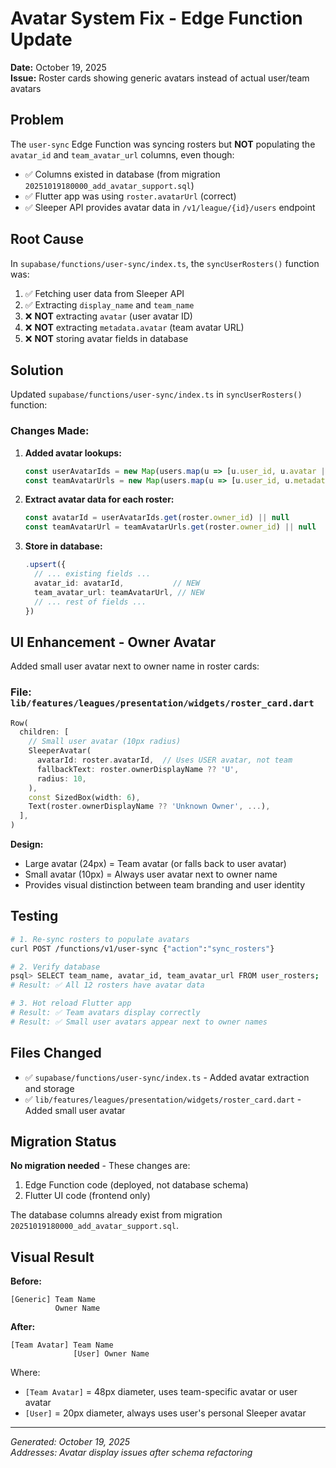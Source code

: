 # Avatar System Fix - Edge Function Update
**Date:** October 19, 2025  
**Issue:** Roster cards showing generic avatars instead of actual user/team avatars

## Problem
The `user-sync` Edge Function was syncing rosters but **NOT** populating the `avatar_id` and `team_avatar_url` columns, even though:
- ✅ Columns existed in database (from migration `20251019180000_add_avatar_support.sql`)
- ✅ Flutter app was using `roster.avatarUrl` (correct)
- ✅ Sleeper API provides avatar data in `/v1/league/{id}/users` endpoint

## Root Cause
In `supabase/functions/user-sync/index.ts`, the `syncUserRosters()` function was:
1. ✅ Fetching user data from Sleeper API
2. ✅ Extracting `display_name` and `team_name`
3. ❌ **NOT** extracting `avatar` (user avatar ID)
4. ❌ **NOT** extracting `metadata.avatar` (team avatar URL)
5. ❌ **NOT** storing avatar fields in database

## Solution
Updated `supabase/functions/user-sync/index.ts` in `syncUserRosters()` function:

### Changes Made:
1. **Added avatar lookups:**
   ```typescript
   const userAvatarIds = new Map(users.map(u => [u.user_id, u.avatar || null]))
   const teamAvatarUrls = new Map(users.map(u => [u.user_id, u.metadata?.avatar || null]))
   ```

2. **Extract avatar data for each roster:**
   ```typescript
   const avatarId = userAvatarIds.get(roster.owner_id) || null
   const teamAvatarUrl = teamAvatarUrls.get(roster.owner_id) || null
   ```

3. **Store in database:**
   ```typescript
   .upsert({
     // ... existing fields ...
     avatar_id: avatarId,           // NEW
     team_avatar_url: teamAvatarUrl, // NEW
     // ... rest of fields ...
   })
   ```

## UI Enhancement - Owner Avatar
Added small user avatar next to owner name in roster cards:

### File: `lib/features/leagues/presentation/widgets/roster_card.dart`
```dart
Row(
  children: [
    // Small user avatar (10px radius)
    SleeperAvatar(
      avatarId: roster.avatarId,  // Uses USER avatar, not team
      fallbackText: roster.ownerDisplayName ?? 'U',
      radius: 10,
    ),
    const SizedBox(width: 6),
    Text(roster.ownerDisplayName ?? 'Unknown Owner', ...),
  ],
)
```

**Design:**
- Large avatar (24px) = Team avatar (or falls back to user avatar)
- Small avatar (10px) = Always user avatar next to owner name
- Provides visual distinction between team branding and user identity

## Testing
```bash
# 1. Re-sync rosters to populate avatars
curl POST /functions/v1/user-sync {"action":"sync_rosters"}

# 2. Verify database
psql> SELECT team_name, avatar_id, team_avatar_url FROM user_rosters;
# Result: ✅ All 12 rosters have avatar data

# 3. Hot reload Flutter app
# Result: ✅ Team avatars display correctly
# Result: ✅ Small user avatars appear next to owner names
```

## Files Changed
- ✅ `supabase/functions/user-sync/index.ts` - Added avatar extraction and storage
- ✅ `lib/features/leagues/presentation/widgets/roster_card.dart` - Added small user avatar

## Migration Status
**No migration needed** - These changes are:
1. Edge Function code (deployed, not database schema)
2. Flutter UI code (frontend only)

The database columns already exist from migration `20251019180000_add_avatar_support.sql`.

## Visual Result
**Before:**
```
[Generic] Team Name
          Owner Name
```

**After:**
```
[Team Avatar] Team Name
              [User] Owner Name
```

Where:
- `[Team Avatar]` = 48px diameter, uses team-specific avatar or user avatar
- `[User]` = 20px diameter, always uses user's personal Sleeper avatar

---
*Generated: October 19, 2025*  
*Addresses: Avatar display issues after schema refactoring*
